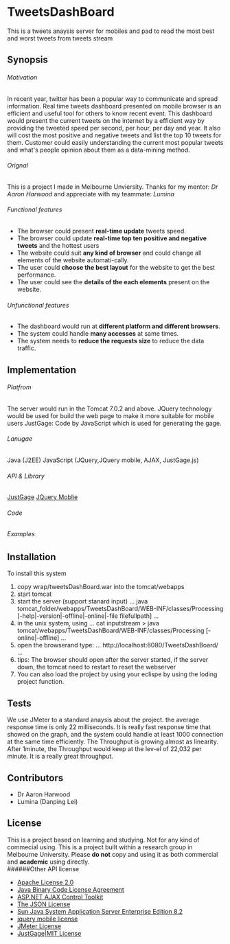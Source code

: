 # TweetsDashBoard
This is a tweets anaysis server for mobiles and pad to read the most best and worst tweets from tweets stream

## Synopsis
###### Motivation
In recent year, twitter has been a popular way to communicate and spread information. Real time tweets dashboard presented on mobile browser is an efficient and useful tool for others to know recent event. This dashboard would present the current tweets on the internet by a efficient way by providing the tweeted speed per second, per hour, per day and year. It also will cost the most positive and negative tweets and list the top 10 tweets for them. Customer could easily understanding the current most popular tweets and what's people opinion about them as a data-mining method.
###### Orignal
This is a project I made in Melbourne Unviersity. Thanks for my mentor: *Dr Aaron Harwood* and appreciate with my teammate: *Lumina*
###### Functional features
- The browser could present **real-time update** tweets speed.
- The browser could update **real-time top ten positive and negative tweets** and the hottest users
- The website could suit **any kind of browser** and could change all elements of the website automati-cally.
- The user could **choose the best layout** for the website to get the best performance.
- The user could see the **details of the each elements** present on the website.
###### Unfunctional features
- The dashboard would run at **different platform and different browsers**.
- The system could handle **many accesses** at same times.
- The system needs to **reduce the requests size** to reduce the data traffic.

## Implementation
###### Platfrom
The server would run in the Tomcat 7.0.2 and above.
JQuery technology would be used for build the web page to make it more suitable for mobile users
JustGage: Code by JavaScript which is used for generating the gage.
###### Lanugae
Java (J2EE)
JavaScript (JQuery,JQuery mobile, AJAX, JustGage.js)
###### API & Library
[JustGage](justGage.com)
[JQuery Moblie](https://jquerymobile.com/)
###### Code
###### Examples

## Installation
To install this system
1. copy wrap/tweetsDashBoard.war into the tomcat/webapps
2. start tomcat
3. start the server (support stanard input)
...
   java tomcat_folder/webapps/TweetsDashBoard/WEB-INF/classes/Processing [-help|-version|-offline|-online|-file filefullpath]
...
4. in the unix system, using
...
   cat inputstream > java tomcat/webapps/TweetsDashBoard/WEB-INF/classes/Processing [-online|-offline]
...
5. open the browserand  type:
...
	http://localhost:8080/TweetsDashBoard/ 
... 
6. tips: The browser should open after the server started, if the server down, the tomcat need to restart to reset the webserver
7. You can also load the project by using your eclispe by using the loding project function.

## Tests
We use JMeter to a standard anaysis about the project. the average response time is only 22 milliseconds. It is really fast response time that showed on the graph, and the system could handle at least 1000 connection at the same time efficiently.
The Throughput is growing almost as linearity. After 1minute, the Throughput would keep at the lev-el of 22,032 per minute. It is a really great throughput.


## Contributors
- Dr Aaron Harwood 
- Lumina (Danping Lei)

## License
This is a project based on learning and studying. Not for any kind of commecial using. This is a project built within a research group in Melbourne University. Please **do not** copy and using it as both commercial and **academic** using directly.  
######Other API license
- [Apache License 2.0](http://www.apache.org/licenses/LICENSE-2.0.txt)
- [Java Binary Code License Agreement](http://www.oracle.com/technetwork/java/javase/terms/license/index.html)
- [ASP.NET AJAX Control Toolkit](http://ajaxcontroltoolkit.codeplex.com/license)
- [The JSON License](http://www.json.org/license.html)
- [Sun Java System Application Server Enterprise Edition 8.2](http://www.oracle.com/technetwork/java/javaee/as8-149814.txt)
- [jquery mobile license](https://jquery.org/license/)
- [JMeter License](http://jmeter.apache.org/)
- [JustGage|MIT License](http://opensource.org/licenses/mit-license.php)


